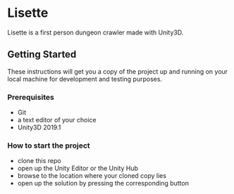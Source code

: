 # Lisette

Lisette is a first person dungeon crawler made with Unity3D.  

## Getting Started

These instructions will get you a copy of the project up and running on your 
local machine for development and testing purposes.

### Prerequisites

* Git
* a text editor of your choice
* Unity3D 2019.1

### How to start the project

* clone this repo
* open up the Unity Editor or the Unity Hub
* browse to the location where your cloned copy lies
* open up the solution by pressing the corresponding button
